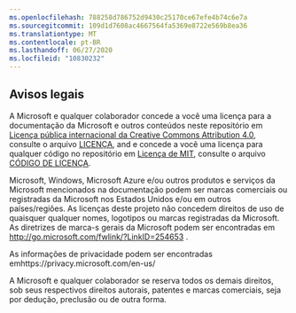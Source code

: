 ```yaml
---
ms.openlocfilehash: 788258d786752d9430c25170ce67efe4b74c6e7a
ms.sourcegitcommit: 109d1d7608ac4667564fa5369e8722e569b8ea36
ms.translationtype: MT
ms.contentlocale: pt-BR
ms.lasthandoff: 06/27/2020
ms.locfileid: "10830232"
---
```

##  <a name="legal-notices"></a>Avisos legais
A Microsoft e qualquer colaborador concede a você uma licença para a documentação da Microsoft e outros conteúdos neste repositório em [Licença pública internacional da Creative Commons Attribution 4.0](https://creativecommons.org/licenses/by/4.0/legalcode), consulte o arquivo [LICENÇA](LICENSE), and e concede a você uma licença para qualquer código no repositório em [Licença de MIT](https://opensource.org/licenses/MIT), consulte o arquivo [CÓDIGO DE LICENÇA](LICENSE-CODE).

Microsoft, Windows, Microsoft Azure e/ou outros produtos e serviços da Microsoft mencionados na documentação podem ser marcas comerciais ou registradas da Microsoft nos Estados Unidos e/ou em outros países/regiões.
As licenças deste projeto não concedem direitos de uso de quaisquer qualquer nomes, logotipos ou marcas registradas da Microsoft.
As diretrizes de marca-s gerais da Microsoft podem ser encontradas em http://go.microsoft.com/fwlink/?LinkID=254653 .

As informações de privacidade podem ser encontradas emhttps://privacy.microsoft.com/en-us/

A Microsoft e qualquer colaborador se reserva todos os demais direitos, sob seus respectivos direitos autorais, patentes e marcas comerciais, seja por dedução, preclusão ou de outra forma.